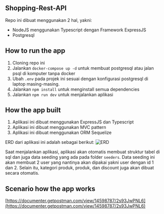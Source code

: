 ## Shopping-Rest-API
Repo ini dibuat menggunakan 2 hal, yakni:
- NodeJS menggunakan Typescript dengan Framework ExpressJS
- Postgresql

## How to run the app
1. Cloning repo ini
2. Jalankan `docker-compose up -d` untuk membuat postgresql atau jalan psql di komputer tanpa docker
3. Ubah `.env` pada projek ini sesuai dengan konfigurasi postgresql di laptop masing-masing.
4. Jalankan `npm install` untuk menginstall semua dependencies
5. Jalankan `npm run dev` untuk menjalankan aplikasi

## How the app built
1. Aplikasi ini dibuat menggunakan ExpressJS dan Typescript
2. Aplikasi ini dibuat menggunakan MVC pattern
3. Aplikasi ini dibuat menggunakan ORM Sequelize

ERD dari aplikasi ini adalah sebagai berikut:
![ERD]()

Saat menjalankan aplikasi, aplikasi akan otomatis membuat struktur tabel di sql dan juga data seeding yang ada pada folder `seeders`. Data seeding ini akan membuat 2 user yang nantinya akan dipakai yakni user dengan id 1 dan 2. Selain itu, kategori produk, produk, dan discount juga akan dibuat secara otomatis.


## Scenario how the app works
[https://documenter.getpostman.com/view/14598787/2s93JwPNL6](https://documenter.getpostman.com/view/14598787/2s93JwPNL6)
